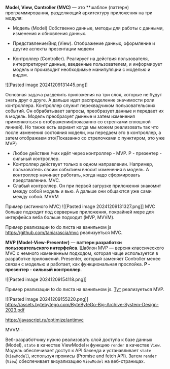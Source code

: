 **Model, View, Controller (MVC)** — это **шаблон (паттерн) программирования, разделяющий архитектуру приложения на три модуля:

- Модель (Model) Собственно данные, методы для работы с данными, изменения и обновления данных.

- Представление/Вид (View). Отображение данных, оформление и другие аспекты презентации модели

- Контроллер (Controller). Реагирует на действия пользователя, интерпретирует данные, введенные пользователем, и информирует модель и производит необходимые манипуляции с моделью и видом.
  
![[Pasted image 20241209131445.png]]
  
Основная задача разделить приложения на три слоя, которые не будут знать друг о друге. А дальше идет распределение значимости роли контроллера.
Контроллер служит перехвадчиком пользовательских событий. Он обрабатывает запросы, преобразует данные и передает их в модель. Модель преобразует дынные и  затем изменения применяються в отображении(показанно со стрелками сплошной линией). Но также есть вариант когда мы можем реализовать так что после изменения состояния модели, мы передаем это в контроллер, а затем отображаем это(Показанно со стрелочками с пунктиром, это уже MVP)
- Любое действие /чих идёт через контроллер - MVP. Р - презентер - сильный контроллер.
- Контроллер действует только в одном направлении. Например, пользователь своим событием вносит изменения в модель. А контроллер начинает работать, когда надо сформировать представление. MVC.
- Слабый контроллер. Он при первой загрузке приложения знакомит между собой модель и вью. А дальше они общаются уже сами между собой. MVVM

Пример (истинного MVC)
![[Pasted image 20241209131327.png]]
MVC больше подходит под серверные приложения, покрайней мере для интерфейса веба больше  подходит (MVP, MVVM).

Пример реализации to do листа на ванильном js  https://github.com/taniarascia/mvc реализуеться MVC.

**MVP (Model-View-Presenter)** — **паттерн разработки пользовательского интерфейса**. Шаблон MVP — версия классического MVC с немного измененным подходом, которая чаще используется в разработке приложений. Presenter, который заменяет Controller менее связан с моделью и работает, как функциональная прослойка. **Р - презентер - сильный контроллер**.

![[Pasted image 20241209154118.png]]

Пример реализации to do листа на ванильном js. [Тут](https://github.com/arshcherbakov/to-do-mvc) реализуеться MVP.

![[Pasted image 20241209155220.png]]
https://assets.bytebytego.com/ByteByteGo-Big-Archive-System-Design-2023.pdf


https://javascript.ru/optimize/antimvc

MVVM - 

Веб-разработчику нужно реализовать слой доступа к базе данных (Model), `state` в качестве ViewModel и функцию `render` в качестве `View`. Модель обеспечивает доступ к API бэкенда и устанавливает `state` (`ViewModel`), используя промисы (Promise and fetch API). Затем `render` (`View`) обеспечивает визуализацию `ViewModel` на веб-страницах.